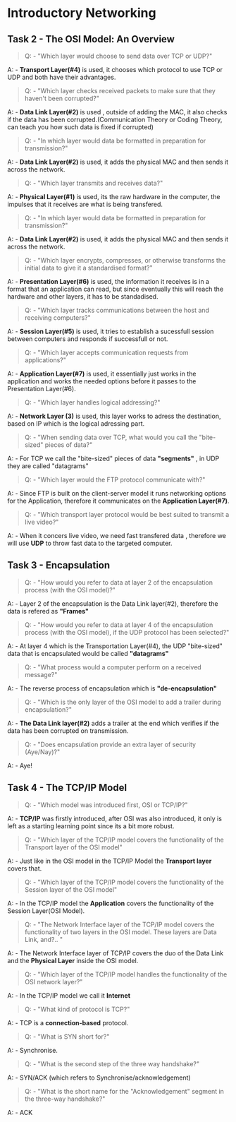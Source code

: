 # Introductory Networking


## Task 2 - The OSI Model: An Overview

>Q: - "Which layer would choose to send data over TCP or UDP?"

A: - **Transport Layer(#4)** is used, it chooses which protocol to use TCP or UDP and both have their advantages.

>Q: - "Which layer checks received packets to make sure that they haven't been corrupted?"

A: -  **Data Link Layer(#2)** is used , outside of adding the MAC, it also checks if the data has been corrupted.(Communication Theory or Coding Theory, can teach you how such data is fixed if corrupted)

>Q: - "In which layer would data be formatted in preparation for transmission?"

A: - **Data Link Layer(#2)** is used, it adds the physical MAC and then sends it across the network.

>Q: - "Which layer transmits and receives data?"

A: - **Physical Layer(#1)** is used, its the raw hardware in the computer, the impulses that it receives are what is being transfered.

>Q: - "In which layer would data be formatted in preparation for transmission?"

A: - **Data Link Layer(#2)** is used, it adds the physical MAC and then sends it across the network.

>Q: - "Which layer encrypts, compresses, or otherwise transforms the initial data to give it a standardised format?"

A: - **Presentation Layer(#6)** is used, the information it receives is in a format that an application can read, but since eventually this will reach the hardware and other layers, it has to be standadised.

>Q: - "Which layer tracks communications between the host and receiving computers?"

A: - **Session Layer(#5)** is used, it  tries to establish a sucessfull session between computers and responds if successfull or not.

>Q: - "Which layer accepts communication requests from applications?"

A: - **Application Layer(#7)** is used, it essentially just works in the application and works the needed options before it passes to the Presentation Layer(#6).

>Q: - "Which layer handles logical addressing?"

A: - **Network Layer (3)** is used, this layer works to adress the destination, based on IP which is the logical adressing part.

>Q: - "When sending data over TCP, what would you call the "bite-sized" pieces of data?"

A: - For TCP we call the "bite-sized" pieces of data **"segments"** , in UDP they are called "datagrams"

>Q: - "Which layer would the FTP protocol communicate with?"

A: - Since FTP is built on the client-server model it runs networking options for the Application, therefore it communicates on the **Application Layer(#7)**.

>Q: - "Which transport layer protocol would be best suited to transmit a live video?"

A: - When it concers live video, we need fast transfered data , therefore we will use **UDP** to throw fast data to the targeted computer.

## Task 3 - Encapsulation

>Q: - "How would you refer to data at layer 2 of the encapsulation process (with the OSI model)?"

A: - Layer 2 of the encapsulation is the Data Link layer(#2), therefore the data is refered as **"Frames"**

>Q: - "How would you refer to data at layer 4 of the encapsulation process (with the OSI model), if the UDP protocol has been selected?"

A: - At layer 4 which is the Transportation Layer(#4), the UDP "bite-sized" data that is encapsulated would be called **"datagrams"**

>Q: - "What process would a computer perform on a received message?"

A: - The reverse process of encapsulation which is **"de-encapsulation"**

>Q: - "Which is the only layer of the OSI model to add a trailer during encapsulation?"

A: - **The Data Link layer(#2)** adds a trailer at the end which verifies if the data has been corrupted on transmission.

>Q: - "Does encapsulation provide an extra layer of security (Aye/Nay)?"

A: - Aye!

## Task 4 - The TCP/IP Model

>Q: - "Which model was introduced first, OSI or TCP/IP?"

A: - **TCP/IP** was firstly introduced, after OSI was also introduced, it only is left as a starting learning point since its a bit more robust.

>Q: - "Which layer of the TCP/IP model covers the functionality of the Transport layer of the OSI model"

A: - Just like in the OSI model in the TCP/IP Model the **Transport layer** covers that.

>Q: - "Which layer of the TCP/IP model covers the functionality of the Session layer of the OSI model"

A: - In the TCP/IP model the **Application** covers the functionality of the Session Layer(OSI Model).

>Q: - "The Network Interface layer of the TCP/IP model covers the functionality of two layers in the OSI model. These layers are Data Link, and?.. "

A: - The Network Interface layer of TCP/IP covers the duo of the Data Link and the **Physical Layer** inside the OSI model.

>Q: - "Which layer of the TCP/IP model handles the functionality of the OSI network layer?"

A: - In the TCP/IP model we call it **Internet**

>Q: - "What kind of protocol is TCP?"

A: - TCP is a **connection-based** protocol.

>Q: - "What is SYN short for?"

A: - Synchronise.

>Q: - "What is the second step of the three way handshake?"

A: - SYN/ACK (which refers to Synchronise/acknowledgement)

>Q: - "What is the short name for the "Acknowledgement" segment in the three-way handshake?"

A: - ACK